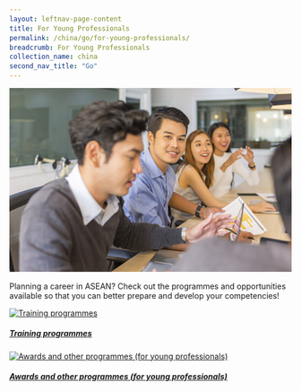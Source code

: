 ```yaml
---
layout: leftnav-page-content
title: For Young Professionals
permalink: /china/go/for-young-professionals/
breadcrumb: For Young Professionals
collection_name: china
second_nav_title: "Go"
---
```


![banner-china-go-for-professionals](\images\china-professionals\For-young-professionals-new.jpg)

Planning a career in ASEAN? Check out the programmes and opportunities available so that you can better prepare and develop your competencies!

<div>
	<div class="row is-multiline">
		<div class="col is-half-tablet padding--bottom--lg">
			<a href="/china/go/for-professionals/training-programmes/" class="project-link">
				<img src="/images/china-professionals/training-programmes-small.jpg" alt="Training programmes" class="project-image">
			<div class="project-card">
				<div class="project-title margin--bottom--xs">
					<h5><b>Training programmes</b></h5>
				</div>
			</div>
			</a>
		</div>
		<div class="col is-half-tablet padding--bottom--lg">
			<a href="/china/go/for-professionals/awards-professionals/" class="project-link">
				<img src="/images/china-professionals/awards-professionals-small.jpg" alt="Awards and other programmes (for young professionals)" class="project-image">
			<div class="project-card">
				<div class="project-title margin--bottom--xs">
					<h5><b>Awards and other programmes (for young professionals)</b></h5>
				</div>
			</div>
			</a>
		</div>
	</div>
</div>